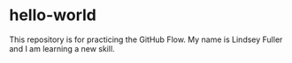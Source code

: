 # hello-world
This repository is for practicing the GitHub Flow.
My name is Lindsey Fuller and I am learning a new skill.
